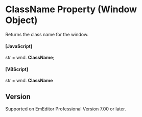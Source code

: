 # ClassName Property (Window Object)

Returns the class name for the window.

#### \[JavaScript\]

_str_ = wnd. **ClassName**;

#### \[VBScript\]

_str_ = wnd. **ClassName**

## Version

Supported on EmEditor Professional Version 7.00 or later.